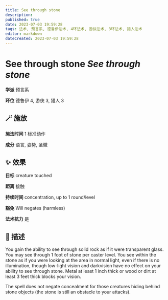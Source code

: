 ```yaml
---
title: See through stone
description: 
published: true
date: 2023-07-03 19:59:28
tags: 法术, 预言系, 德鲁伊法术, 4环法术, 游侠法术, 3环法术, 猎人法术
editor: markdown
dateCreated: 2023-07-03 19:59:28
---
```


# **See through stone** *See through stone*

**学派** 预言系 

**环位** 德鲁伊 4, 游侠 3, 猎人 3

## 🪄 施放

**施法时间** 1 标准动作

**成分** 语言, 姿势, 圣徽

## ✨ 效果 

**目标** creature touched 

**距离** 接触  

**持续时间** concentration, up to 1 round/level 

**豁免** Will negates (harmless)

**法术抗力** 是

## 📖 描述

You gain the ability to see through solid rock as if it were transparent glass. You may see through 1 foot of stone per caster level. You see within the stone as if you were looking at the area in normal light, even if there is no illumination, though low-light vision and darkvision have no effect on your ability to see through stone. Metal at least 1 inch thick or wood or dirt at least 3 feet thick blocks your vision.

The spell does not negate concealment for those creatures hiding behind stone objects (the stone is still an obstacle to your attacks).
    